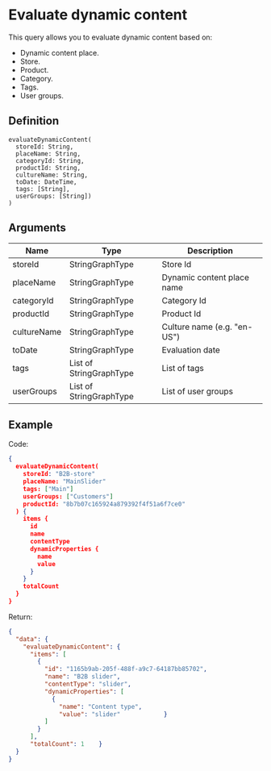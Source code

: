 # Evaluate dynamic content

This query allows you to evaluate dynamic content based on:

* Dynamic content place.
* Store.
* Product.
* Category.
* Tags.
* User groups.

## Definition

```
evaluateDynamicContent(
  storeId: String, 
  placeName: String, 
  categoryId: String, 
  productId: String, 
  cultureName: String, 
  toDate: DateTime, 
  tags: [String], 
  userGroups: [String])
)
```

## Arguments
|Name        |Type                       |Description                |
|------------|---------------            |---------------------------|
|storeId     |StringGraphType            |Store Id                   |
|placeName   |StringGraphType            |Dynamic content place name |
|categoryId  |StringGraphType            |Category Id                |
|productId   |StringGraphType            |Product Id                 |
|cultureName |StringGraphType            |Culture name (e.g. "en-US")|
|toDate      |StringGraphType            |Evaluation date            |
|tags        |List of StringGraphType    |List of tags               |
|userGroups  |List of StringGraphType    |List of user groups|

## Example

Code:

```json
{
  evaluateDynamicContent(
    storeId: "B2B-store"
    placeName: "MainSlider"
    tags: ["Main"]
    userGroups: ["Customers"]
    productId: "8b7b07c165924a879392f4f51a6f7ce0"
  ) {
    items {
      id
      name
      contentType
      dynamicProperties {
        name
        value
      }
    }
    totalCount
  }
}
```
Return:

```json
{
  "data": {
    "evaluateDynamicContent": {
      "items": [
        {
          "id": "1165b9ab-205f-488f-a9c7-64187bb85702",
          "name": "B2B slider",
          "contentType": "slider",
          "dynamicProperties": [
            {
              "name": "Content type",
              "value": "slider"            }
          ]
        }
      ],
      "totalCount": 1    }
  }
}
```
